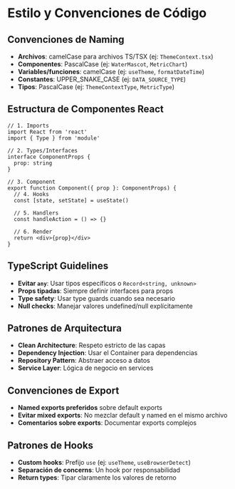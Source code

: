# Estilo y Convenciones de Código

## Convenciones de Naming
- **Archivos**: camelCase para archivos TS/TSX (ej: `ThemeContext.tsx`)
- **Componentes**: PascalCase (ej: `WaterMascot`, `MetricChart`)
- **Variables/funciones**: camelCase (ej: `useTheme`, `formatDateTime`)
- **Constantes**: UPPER_SNAKE_CASE (ej: `DATA_SOURCE_TYPE`)
- **Tipos**: PascalCase (ej: `ThemeContextType`, `MetricType`)

## Estructura de Componentes React
```tsx
// 1. Imports
import React from 'react'
import { Type } from 'module'

// 2. Types/Interfaces
interface ComponentProps {
  prop: string
}

// 3. Component
export function Component({ prop }: ComponentProps) {
  // 4. Hooks
  const [state, setState] = useState()
  
  // 5. Handlers
  const handleAction = () => {}
  
  // 6. Render
  return <div>{prop}</div>
}
```

## TypeScript Guidelines
- **Evitar `any`**: Usar tipos específicos o `Record<string, unknown>`
- **Props tipadas**: Siempre definir interfaces para props
- **Type safety**: Usar type guards cuando sea necesario
- **Null checks**: Manejar valores undefined/null explícitamente

## Patrones de Arquitectura
- **Clean Architecture**: Respeto estricto de las capas
- **Dependency Injection**: Usar el Container para dependencias
- **Repository Pattern**: Abstraer acceso a datos
- **Service Layer**: Lógica de negocio en services

## Convenciones de Export
- **Named exports preferidos** sobre default exports
- **Evitar mixed exports**: No mezclar default y named en el mismo archivo
- **Comentarios sobre exports**: Documentar exports complejos

## Patrones de Hooks
- **Custom hooks**: Prefijo `use` (ej: `useTheme`, `useBrowserDetect`)
- **Separación de concerns**: Un hook por responsabilidad
- **Return types**: Tipar claramente los valores de retorno